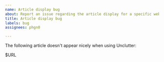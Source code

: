```yaml
---
name: Article display bug
about: Report an issue regarding the article display for a specific website.
title: Article display bug
labels: bug
assignees: phgn0

---
```


The following article doesn't appear nicely when using Unclutter:

$URL
